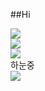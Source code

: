 ##Hi



<img src="https://img.shields.io/badge/Python-3766AB?style=flat-square&logo=Python&logoColor=white"/></a>
<br>
<img src="https://img.shields.io/badge/JAVA-FE9A2E?style=flat-square&logo=JAVA&logoColor=black"/></a>
<br>
<img src="https://img.shields.io/badge/Android-81F781?style=flat-square&logo=Android&logoColor=black"/></a>
<br>
하눈중
<br>
<img src="https://img.shields.io/badge/Kotlin-c88fd9?style=flat-square&logo=Kotlin&logoColor=black"/></a>
